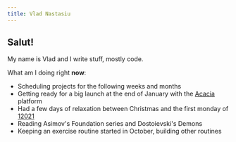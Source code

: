 ```yaml
---
title: Vlad Nastasiu
---
```


## Salut!

My name is Vlad and I write stuff, mostly code.

What am I doing right **now**:

- Scheduling projects for the following weeks and months
- Getting ready for a big launch at the end of January with the [Acacia](https://acacia.events/) platform
- Had a few days of relaxation between Christmas and the first monday of [12021](https://shop-eu.kurzgesagt.org/products/12-021-human-era-calendar?variant=33326590263384)
- Reading Asimov's Foundation series and Dostoievski's Demons
- Keeping an exercise routine started in October, building other routines
